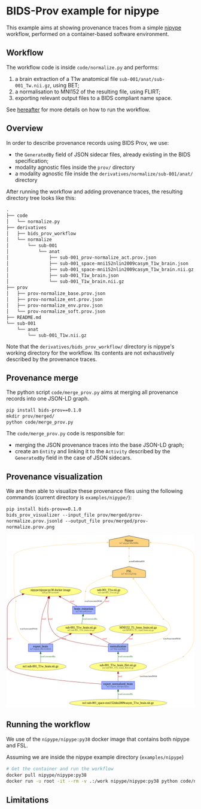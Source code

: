 # BIDS-Prov example for nipype

This example aims at showing provenance traces from a simple [nipype](https://nipype.readthedocs.io/en/latest/) workflow, performed on a container-based software environment.

## Workflow

The workflow code is inside `code/normalize.py` and performs:
1. a brain extraction of a T1w anatomical file `sub-001/anat/sub-001_Tw.nii.gz`, using BET;
2. a normalisation to MNI152 of the resulting file, using FLIRT;
3. exporting relevant output files to a BIDS compliant name space.

See [hereafter](#running-the-workflow) for more details on how to run the workflow.

## Overview

In order to describe provenance records using BIDS Prov, we use:

* the `GeneratedBy` field of JSON sidecar files, already existing in the BIDS specification;
* modality agnostic files inside the `prov/` directory
* a modality agnostic file inside the `derivatives/normalize/sub-001/anat/` directory

After running the workflow and adding provenance traces, the resulting directory tree looks like this:

```
.
├── code
│   └── normalize.py
├── derivatives
│   ├── bids_prov_workflow
│   └── normalize
│       └── sub-001
│           └── anat
│               ├── sub-001_prov-normalize_act.prov.json
│               ├── sub-001_space-mni152nlin2009casym_T1w_brain.json
│               ├── sub-001_space-mni152nlin2009casym_T1w_brain.nii.gz
│               ├── sub-001_T1w_brain.json
│               └── sub-001_T1w_brain.nii.gz
├── prov
│   ├── prov-normalize_base.prov.json
│   ├── prov-normalize_ent.prov.json
│   ├── prov-normalize_env.prov.json
│   └── prov-normalize_soft.prov.json
├── README.md
└── sub-001
    └── anat
        └── sub-001_T1w.nii.gz

```

Note that the `derivatives/bids_prov_workflow/` directory is nipype's working directory for the workflow. Its contents are not exhaustively described by the provenance traces.

## Provenance merge

The python script `code/merge_prov.py` aims at merging all provenance records into one JSON-LD graph.

```shell
pip install bids-prov==0.1.0
mkdir prov/merged/
python code/merge_prov.py
```

The `code/merge_prov.py` code is responsible for:
* merging the JSON provenance traces into the base JSON-LD graph;
* create an `Entity` and linking it to the `Activity` described by the `GeneratedBy` field in the case of JSON sidecars.

## Provenance visualization

We are then able to visualize these provenance files using the following commands (current directory is `examples/nipype/`):

```shell
pip install bids-prov==0.1.0
bids_prov_visualizer --input_file prov/merged/prov-normalize.prov.jsonld --output_file prov/merged/prov-normalize.prov.png
```

![](/examples/nipype/prov/merged/prov-normalize.prov.png)

## Running the workflow

We use of the `nipype/nipype:py38` docker image that contains both nipype and FSL.

Assuming we are inside the nipype example directory (`examples/nipype`)

```bash
# Get the container and run the workflow
docker pull nipype/nipype:py38
docker run -u root -it --rm -v .:/work nipype/nipype:py38 python code/normalize.py
```

## Limitations
